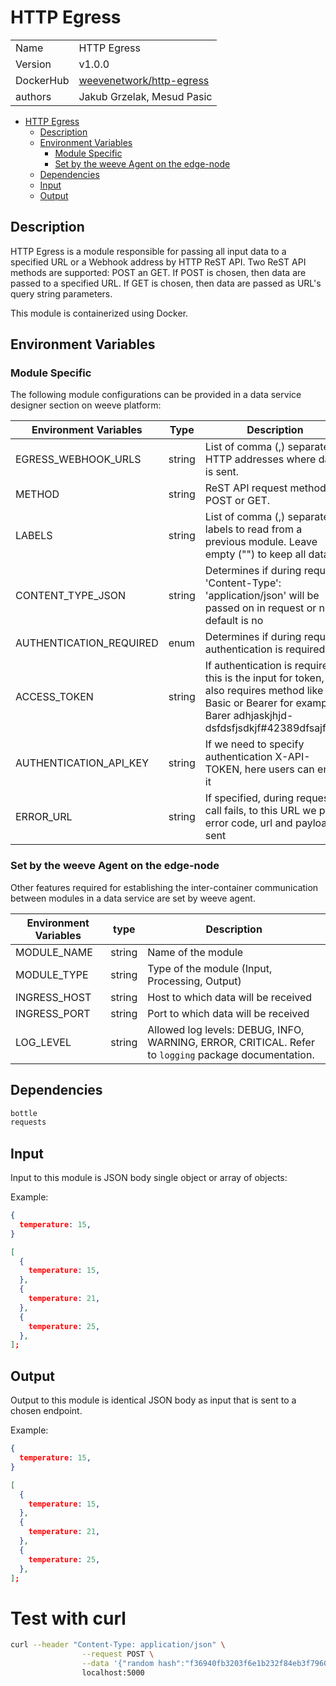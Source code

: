 # HTTP Egress

|                |                                       |
| -------------- | ------------------------------------- |
| Name           | HTTP Egress                           |
| Version        | v1.0.0                                |
| DockerHub      | [weevenetwork/http-egress](https://hub.docker.com/r/weevenetwork/http-egress) |
| authors        | Jakub Grzelak, Mesud Pasic                    |

- [HTTP Egress](#http-egress)
  - [Description](#description)
  - [Environment Variables](#environment-variables)
    - [Module Specific](#module-specific)
    - [Set by the weeve Agent on the edge-node](#set-by-the-weeve-agent-on-the-edge-node)
  - [Dependencies](#dependencies)
  - [Input](#input)
  - [Output](#output)

## Description

HTTP Egress is a module responsible for passing all input data to a specified URL or a Webhook address by HTTP ReST API.
Two ReST API methods are supported: POST an GET. If POST is chosen, then data are passed to a specified URL. If GET is chosen,
then data are passed as URL's query string parameters.

This module is containerized using Docker.

## Environment Variables

### Module Specific

The following module configurations can be provided in a data service designer section on weeve platform:

| Environment Variables | Type   | Description                                                                                           |
| --------------------- | ------ | ----------------------------------------------------------------------------------------------------- |
| EGRESS_WEBHOOK_URLS   | string | List of comma (,) separated HTTP addresses where data is sent.                                   |
| METHOD                | string | ReST API request method: POST or GET.                                                                 |
| LABELS                | string | List of comma (,) separated labels to read from a previous module. Leave empty ("") to keep all data. |
| CONTENT_TYPE_JSON     | string | Determines if during request 'Content-Type': 'application/json' will be passed on in request or not, default is no   |
| AUTHENTICATION_REQUIRED | enum | Determines if during request authentication is required           |
| ACCESS_TOKEN          | string | If authentication is required this is the input for token, it also requires method like Basic or Bearer for example: Barer adhjaskjhjd-dsfdsfjsdkjf#42389dfsajfd==      |
| AUTHENTICATION_API_KEY          | string | If we need to specify authentication X-API-TOKEN, here users can enter it|
| ERROR_URL          | string | If specified, during request if call fails, to this URL we pass error code, url and payload sent|

### Set by the weeve Agent on the edge-node

Other features required for establishing the inter-container communication between modules in a data service are set by weeve agent.

| Environment Variables | type   | Description                                    |
| --------------------- | ------ | ---------------------------------------------- |
| MODULE_NAME           | string | Name of the module                             |
| MODULE_TYPE           | string | Type of the module (Input, Processing, Output)  |
| INGRESS_HOST          | string | Host to which data will be received            |
| INGRESS_PORT          | string | Port to which data will be received            |
| LOG_LEVEL             | string | Allowed log levels: DEBUG, INFO, WARNING, ERROR, CRITICAL. Refer to `logging` package documentation. |

## Dependencies

```txt
bottle
requests
```

## Input

Input to this module is JSON body single object or array of objects:

Example:

```json
{
  temperature: 15,
}
```

```json
[
  {
    temperature: 15,
  },
  {
    temperature: 21,
  },
  {
    temperature: 25,
  },
];
```

## Output

Output to this module is identical JSON body as input that is sent to a chosen endpoint.

Example:

```json
{
  temperature: 15,
}
```

```json
[
  {
    temperature: 15,
  },
  {
    temperature: 21,
  },
  {
    temperature: 25,
  },
];
```

# Test with curl

```bash
curl --header "Content-Type: application/json" \
                --request POST \
                --data '{"random hash":"f36940fb3203f6e1b232f84eb3f796049c9cf1761a9297845e5f2453eb036f01"}' \
                localhost:5000
```
